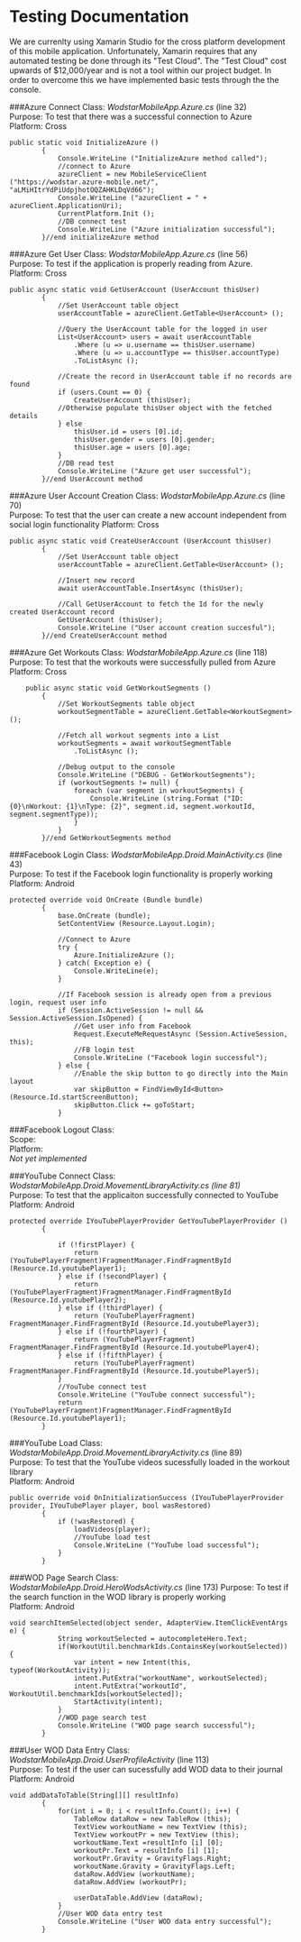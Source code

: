 # Testing Documentation
We are currenlty using Xamarin Studio for the cross platform development of this mobile application. Unfortunately, Xamarin requires that any automated testing be done through its "Test Cloud". The "Test Cloud" cost upwards of $12,000/year and is not a tool within our project budget. In order to overcome this we have implemented basic tests through the the console.

###Azure Connect
Class: *WodstarMobileApp.Azure.cs* (line 32)<br/>
Purpose: To test that there was a successful connection to Azure<br/>
Platform: Cross <br/>

	public static void InitializeAzure ()
			{
				Console.WriteLine ("InitializeAzure method called");
				//connect to Azure
				azureClient = new MobileServiceClient ("https://wodstar.azure-mobile.net/", "aLMiHItrYdPiUdpjhotOQZAHKLDqVd66");
				Console.WriteLine ("azureClient = " + azureClient.ApplicationUri);
				CurrentPlatform.Init ();
				//DB connect test
				Console.WriteLine ("Azure initialization successful");
			}//end initializeAzure method


###Azure Get User
Class: *WodstarMobileApp.Azure.cs* (line 56) <br/>
Purpose: To test if the application is properly reading from Azure. <br/>
Platform: Cross <br/>


	public async static void GetUserAccount (UserAccount thisUser) 
			{
				//Set UserAccount table object
				userAccountTable = azureClient.GetTable<UserAccount> ();

				//Query the UserAccount table for the logged in user
				List<UserAccount> users = await userAccountTable
					.Where (u => u.username == thisUser.username)
					.Where (u => u.accountType == thisUser.accountType)
					.ToListAsync ();
	
				//Create the record in UserAccount table if no records are found
				if (users.Count == 0) {
					CreateUserAccount (thisUser);
				//Otherwise populate thisUser object with the fetched details
				} else 
					thisUser.id = users [0].id;
					thisUser.gender = users [0].gender;
					thisUser.age = users [0].age;
				}
				//DB read test
				Console.WriteLine ("Azure get user successful");
			}//end UserAccount method


###Azure User Account Creation 
Class: *WodstarMobileApp.Azure.cs* (line 70) <br/>
Purpose: To test that the user can create a new account independent from social login functionality
Platform: Cross <br/>


	public async static void CreateUserAccount (UserAccount thisUser)
			{
				//Set UserAccount table object
				userAccountTable = azureClient.GetTable<UserAccount> ();
	
				//Insert new record
				await userAccountTable.InsertAsync (thisUser);
	
				//Call GetUserAccount to fetch the Id for the newly created UserAccount record
				GetUserAccount (thisUser);
				Console.WriteLine ("User account creation succesful");
			}//end CreateUserAccount method
			
			
###Azure Get Workouts
Class: *WodstarMobileApp.Azure.cs* (line 118) <br/>
Purpose: To test that the workouts were successfully pulled from Azure
Platform: Cross <br/>

		public async static void GetWorkoutSegments ()
			{
				//Set WorkoutSegments table object
				workoutSegmentTable = azureClient.GetTable<WorkoutSegment> ();
	
				//Fetch all workout segments into a List
				workoutSegments = await workoutSegmentTable
					.ToListAsync ();
	
				//Debug output to the console
				Console.WriteLine ("DEBUG - GetWorkoutSegments");
				if (workoutSegments != null) {
					foreach (var segment in workoutSegments) {
						Console.WriteLine (string.Format ("ID: {0}\nWorkout: {1}\nType: {2}", segment.id, segment.workoutId, segment.segmentType));
					}
				}
			}//end GetWorkoutSegments method

###Facebook Login
Class: *WodstarMobileApp.Droid.MainActivity.cs* (line 43) <br/>
Purpose: To test if the Facebook login functionality is properly working <br/>
Platform: Android <br/>


	protected override void OnCreate (Bundle bundle)
			{
				base.OnCreate (bundle);
				SetContentView (Resource.Layout.Login);
	
				//Connect to Azure
				try {
					Azure.InitializeAzure ();
				} catch( Exception e) {
					Console.WriteLine(e);
				}
	
				//If Facebook session is already open from a previous login, request user info
				if (Session.ActiveSession != null && Session.ActiveSession.IsOpened) {
					//Get user info from Facebook
					Request.ExecuteMeRequestAsync (Session.ActiveSession, this);
					//FB login test
					Console.WriteLine ("Facebook login successful");
				} else {
					//Enable the skip button to go directly into the Main layout
					var skipButton = FindViewById<Button> (Resource.Id.startScreenButton);
					skipButton.Click += goToStart;
				}



###Facebook Logout
Class: <br/>
Scope: <br/>
Platform: <br/>
*Not yet implemented*

###YouTube Connect
Class: *WodstarMobileApp.Droid.MovementLibraryActivity.cs (line 81)*<br/>
Purpose: To test that the applicaiton successfully connected to YouTube <br/>
Platform: Android </br>


	protected override IYouTubePlayerProvider GetYouTubePlayerProvider ()
			{
	
				if (!firstPlayer) {
					return (YouTubePlayerFragment)FragmentManager.FindFragmentById (Resource.Id.youtubePlayer1);
				} else if (!secondPlayer) {
					return (YouTubePlayerFragment)FragmentManager.FindFragmentById (Resource.Id.youtubePlayer2);
				} else if (!thirdPlayer) {
					return (YouTubePlayerFragment) FragmentManager.FindFragmentById (Resource.Id.youtubePlayer3);
				} else if (!fourthPlayer) {
					return (YouTubePlayerFragment) FragmentManager.FindFragmentById (Resource.Id.youtubePlayer4);
				} else if (!fifthPlayer) {
					return (YouTubePlayerFragment) FragmentManager.FindFragmentById (Resource.Id.youtubePlayer5);
				}
				//YouTube connect test
				Console.WriteLine ("YouTube connect successful");
				return (YouTubePlayerFragment)FragmentManager.FindFragmentById (Resource.Id.youtubePlayer1);
			}


###YouTube Load
Class: *WodstarMobileApp.Droid.MovementLibraryActivity.cs* (line 89) <br/>
Purpose: To test that the YouTube videos sucessfully loaded in the workout library <br/>
Platform: Android <br/>

	public override void OnInitializationSuccess (IYouTubePlayerProvider provider, IYouTubePlayer player, bool wasRestored)
			{
				if (!wasRestored) {
					loadVideos(player);
					//YouTube load test
					Console.WriteLine ("YouTube load successful");
				} 
			}



###WOD Page Search
Class: *WodstarMobileApp.Droid.HeroWodsActivity.cs* (line 173)
Purpose: To test if the search function in the WOD library is properly working<br/>
Platform: Android <br/>

	void searchItemSelected(object sender, AdapterView.ItemClickEventArgs e) {
				String workoutSelected = autocompleteHero.Text;
				if(WorkoutUtil.benchmarkIds.ContainsKey(workoutSelected)) {
					var intent = new Intent(this, typeof(WorkoutActivity));
					intent.PutExtra("workoutName", workoutSelected);
					intent.PutExtra("workoutId", WorkoutUtil.benchmarkIds[workoutSelected]);
					StartActivity(intent);
				}
				//WOD page search test
				Console.WriteLine ("WOD page search successful");
			}

###User WOD Data Entry
Class: *WodstarMobileApp.Droid.UserProfileActivity* (line 113) <br/>
Purpose: To test if the user can sucessfully add WOD data to their journal <br/>
Platform: Android <br/>

	void addDataToTable(String[][] resultInfo) 
			{
				for(int i = 0; i < resultInfo.Count(); i++) {
					TableRow dataRow = new TableRow (this);
					TextView workoutName = new TextView (this);
					TextView workoutPr = new TextView (this);
					workoutName.Text =resultInfo [i] [0];
					workoutPr.Text = resultInfo [i] [1];
					workoutPr.Gravity = GravityFlags.Right;
					workoutName.Gravity = GravityFlags.Left;
					dataRow.AddView (workoutName);
					dataRow.AddView (workoutPr);
	
					userDataTable.AddView (dataRow);
				}
				//User WOD data entry test
				Console.WriteLine ("User WOD data entry successful");
			}





